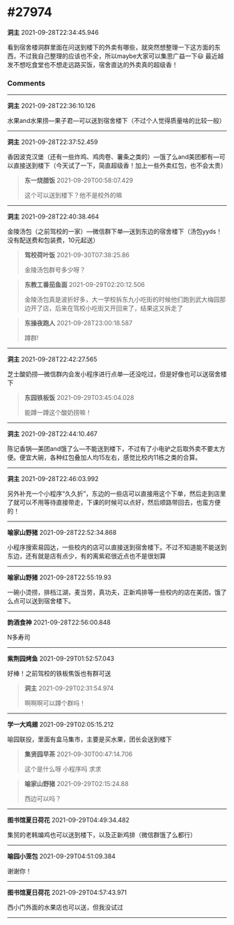# #27974

**洞主** 2021-09-28T22:34:45.946

看到宿舍楼洞群里面在问送到楼下的外卖有哪些，就突然想整理一下这方面的东西，不过我自己整理的应该也不全，所以maybe大家可以集思广益一下😃
最近越发不想吃食堂也不想走远路买饭，宿舍直达的外卖真的超级香！

### Comments

---

**洞主** 2021-09-28T22:36:10.126

水果and水果捞—果子君—可以送到宿舍楼下（不过个人觉得质量啥的比较一般）

---

**洞主** 2021-09-28T22:37:52.459

香因波克汉堡（还有一些炸鸡、鸡肉卷、薯条之类的）—饿了么and美团都有—可以直接送到楼下（今天试了一下，简直超级香！加上一些外卖红包，也不会太贵）

> **东一烧腊饭** 2021-09-29T00:58:07.429
> 
> 这个可以送到楼下？他不是校外的嘛


---

**洞主** 2021-09-28T22:40:38.464

金陵汤包（之前驾校的一家）—微信群下单—送到东边的宿舍楼下（汤包yyds！没有配送费和包装费，10元起送）

> **驾校荷叶饭** 2021-09-30T07:38:25.86
> 
> 金陵汤包群号多少呀？


> **东教工番茄鱼面** 2021-09-29T02:20:12.506
> 
> 金陵汤包真是波折好多，大一学校拆东九小吃街的时候他们跑到武大梅园那边开了店，后来在驾校小吃街又开回来了，结果这又拆走了


> **东操夜跑人** 2021-09-28T23:00:18.587
> 
> 蹲群!


---

**洞主** 2021-09-28T22:42:27.565

芝士酸奶捞—微信群内会发小程序进行点单—还没吃过，但是好像也可以送宿舍楼下

> **东园铁板饭** 2021-09-29T03:45:04.028
> 
> 能蹲一蹲这个酸奶捞嘛！


---

**洞主** 2021-09-28T22:44:10.467

陈记香锅—美团and饿了么—不能送到楼下，不过有了小电驴之后取外卖不要太方便。便宜大碗，各种红包叠加人均15左右，感觉比校内11栋之类的合算。

---

**洞主** 2021-09-28T22:46:03.992

另外补充一个小程序“久久折”，东边的一些店可以直接用这个下单，然后走到店里了就可以不用等待直接带走，下课的时候可以点好，然后顺路带回去，也蛮方便的！

---

**喻家山野猪** 2021-09-28T22:52:34.868

小程序搜索易园达，一些校内的店可以直接送到宿舍楼下。不过不知道能不能送到东边，还有就是店有点少，有的离紫崧很近点也不是很划算

---

**喻家山野猪** 2021-09-28T22:55:19.93

一碗小烫捞，排档江湖，麦当劳，真功夫，正新鸡排等一些校内的店在美团，饿了么点可以送到宿舍楼下。

---

**韵酒食神** 2021-09-28T22:56:00.848

N多寿司

---

**紫荆园烤鱼** 2021-09-29T01:52:57.043

好棒！之前驾校的铁板焦饭也有群可送

> **洞主** 2021-09-29T02:31:54.974
> 
> 啊啊啊可以蹲个群吗！


---

**学一大鸡翅** 2021-09-29T02:05:15.212

喻园联投，里面有盒马集市，主要是买水果，团长会送到楼下

> **集贤园早茶** 2021-09-30T00:47:14.706
> 
> 这个是什么呀 小程序吗 求求


> **喻家山野猪** 2021-09-29T02:15:24.88
> 
> 西边可以吗？


---

**图书馆夏日荷花** 2021-09-29T04:49:34.482

集贸的老韩煸鸡也可以送到楼下，以及正新鸡排（微信群饿了么都行）

---

**喻园小笼包** 2021-09-29T04:51:09.384

谢谢你！

---

**图书馆夏日荷花** 2021-09-29T04:57:43.971

西小门外面的水果店也可以送，但我没试过

---

